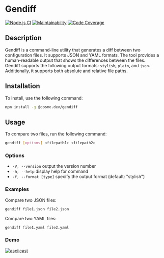 # Gendiff

[![Node.js CI](https://github.com/CosmoS1X/gendiff/actions/workflows/node.js.yml/badge.svg)](https://github.com/CosmoS1X/gendiff/actions/workflows/node.js.yml)
[![Maintainability](https://qlty.sh/gh/CosmoS1X/projects/gendiff/maintainability.svg)](https://qlty.sh/gh/CosmoS1X/projects/gendiff)
[![Code Coverage](https://qlty.sh/gh/CosmoS1X/projects/gendiff/coverage.svg)](https://qlty.sh/gh/CosmoS1X/projects/gendiff)

## Description

Gendiff is a command-line utility that generates a diff between two configuration files. It supports JSON and YAML formats. The tool provides a human-readable output that shows the differences between the files. Gendiff supports the following output formats: `stylish`, `plain`, and `json`. Additionally, it supports both absolute and relative file paths.

## Installation

To install, use the following command:

```sh
npm install -g @cosmo.dev/gendiff
```

## Usage

To compare two files, run the following command:

```sh
gendiff [options] <filepath1> <filepath2>
```

### Options

- `-V, --version`        output the version number
- `-h, --help`           display help for command
- `-f, --format [type]`  specify the output format (default: "stylish")

### Examples

Compare two JSON files:

```sh
gendiff file1.json file2.json
```

Compare two YAML files:

```sh
gendiff file1.yaml file2.yaml
```

### Demo

[![asciicast](https://asciinema.org/a/WuRaBnoSythd2wgm50IQuuCTe.svg)](https://asciinema.org/a/WuRaBnoSythd2wgm50IQuuCTe)
